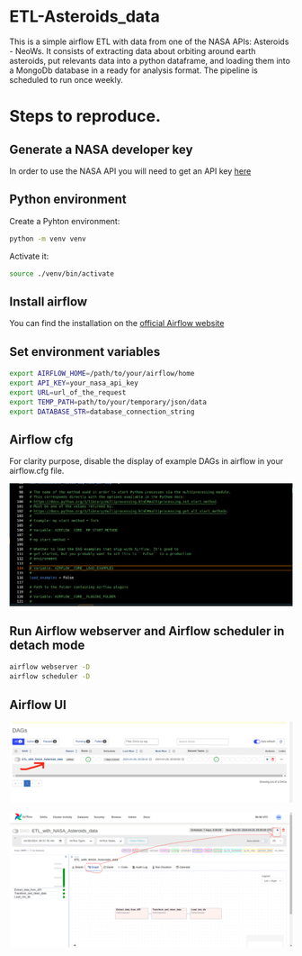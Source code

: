 # ETL-Asteroids_data

This is a simple airflow ETL with data from one of the NASA APIs: Asteroids - NeoWs. It consists of extracting data about orbiting around earth asteroids, put relevants data into a python dataframe, and loading them into a MongoDb database in a ready for analysis format. The pipeline is scheduled to run once weekly.

# Steps to reproduce.

## Generate a NASA developer key

In order to use the NASA API you will need to get an API key [here](https://api.nasa.gov/#signUp)

## Python environment

Create a Pyhton environment:

```bash
python -m venv venv
```
Activate it:

```bash
source ./venv/bin/activate
```

## Install airflow

You can find the installation on the [official Airflow website](https://airflow.apache.org/docs/apache-airflow/stable/start.html)


## Set environment variables

```bash
export AIRFLOW_HOME=/path/to/your/airflow/home
export API_KEY=your_nasa_api_key
export URL=url_of_the_request
export TEMP_PATH=path/to/your/temporary/json/data
export DATABASE_STR=database_connection_string
```

## Airflow cfg

For clarity purpose, disable the display of example DAGs in airflow in your airflow.cfg file.

![airflow.cfg](assets/screenshot1.png)

## Run Airflow webserver and Airflow scheduler in detach mode

```bash
airflow webserver -D
airflow scheduler -D
```

## Airflow UI

![view the dag](./assets/screenshot2.png)

![run the dag](./assets/screenshot3.png)


